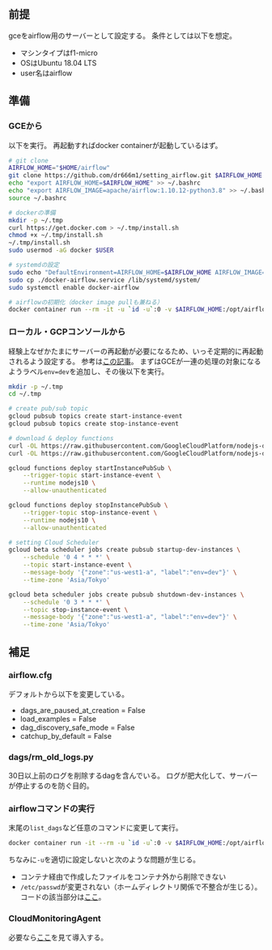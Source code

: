 ## 前提
gceをairflow用のサーバーとして設定する。
条件としては以下を想定。

- マシンタイプはf1-micro
- OSはUbuntu 18.04 LTS
- user名はairflow

## 準備
### GCEから
以下を実行。
再起動すればdocker containerが起動しているはず。

```sh
# git clone
AIRFLOW_HOME="$HOME/airflow"
git clone https://github.com/dr666m1/setting_airflow.git $AIRFLOW_HOME
echo "export AIRFLOW_HOME=$AIRFLOW_HOME" >> ~/.bashrc
echo "export AIRFLOW_IMAGE=apache/airflow:1.10.12-python3.8" >> ~/.bashrc
source ~/.bashrc

# dockerの準備
mkdir -p ~/.tmp
curl https://get.docker.com > ~/.tmp/install.sh
chmod +x ~/.tmp/install.sh
~/.tmp/install.sh
sudo usermod -aG docker $USER

# systemdの設定
sudo echo "DefaultEnvironment=AIRFLOW_HOME=$AIRFLOW_HOME AIRFLOW_IMAGE=$AIRFLOW_IMAGE AIRFLOW_USER_ID=$(id -u)" >> /etc/systemd/system.conf
sudo cp ./docker-airflow.service /lib/systemd/system/
sudo systemctl enable docker-airflow

# airflowの初期化（docker image pullも兼ねる）
docker container run --rm -it -u `id -u`:0 -v $AIRFLOW_HOME:/opt/airflow $AIRFLOW_IMAGE initdb
```

### ローカル・GCPコンソールから
経験上なぜかたまにサーバーの再起動が必要になるため、いっそ定期的に再起動されるよう設定する。
参考は[この記事](https://cloud.google.com/scheduler/docs/start-and-stop-compute-engine-instances-on-a-schedule?hl=ja)。
まずはGCEが一連の処理の対象になるようラベル`env=dev`を追加し、その後以下を実行。

```sh
mkdir -p ~/.tmp
cd ~/.tmp

# create pub/sub topic
gcloud pubsub topics create start-instance-event
gcloud pubsub topics create stop-instance-event

# download & deploy functions
curl -OL https://raw.githubusercontent.com/GoogleCloudPlatform/nodejs-docs-samples/master/functions/scheduleinstance/index.js
curl -OL https://raw.githubusercontent.com/GoogleCloudPlatform/nodejs-docs-samples/master/functions/scheduleinstance/package.json

gcloud functions deploy startInstancePubSub \
    --trigger-topic start-instance-event \
    --runtime nodejs10 \
    --allow-unauthenticated

gcloud functions deploy stopInstancePubSub \
    --trigger-topic stop-instance-event \
    --runtime nodejs10 \
    --allow-unauthenticated

# setting Cloud Scheduler
gcloud beta scheduler jobs create pubsub startup-dev-instances \
    --schedule '0 4 * * *' \
    --topic start-instance-event \
    --message-body '{"zone":"us-west1-a", "label":"env=dev"}' \
    --time-zone 'Asia/Tokyo'

gcloud beta scheduler jobs create pubsub shutdown-dev-instances \
    --schedule '0 3 * * *' \
    --topic stop-instance-event \
    --message-body '{"zone":"us-west1-a", "label":"env=dev"}' \
    --time-zone 'Asia/Tokyo'
```

## 補足
### airflow.cfg
デフォルトから以下を変更している。

- dags_are_paused_at_creation = False
- load_examples = False
- dag_discovery_safe_mode = False
- catchup_by_default = False

### dags/rm_old_logs.py
30日以上前のログを削除するdagを含んでいる。
ログが肥大化して、サーバーが停止するのを防ぐ目的。

### airflowコマンドの実行
末尾の`list_dags`など任意のコマンドに変更して実行。

```sh
docker container run -it --rm -u `id -u`:0 -v $AIRFLOW_HOME:/opt/airflow $AIRFLOW_IMAGE list_dags
```
ちなみに`-u`を適切に設定しないと次のような問題が生じる。

- コンテナ経由で作成したファイルをコンテナ外から削除できない
- `/etc/passwd`が変更されない（ホームディレクトリ関係で不整合が生じる）。コードの該当部分は[ここ](https://github.com/apache/airflow/blob/db3fe0926bb75008311eed804052c90bfa912424/scripts/in_container/prod/entrypoint_prod.sh#L94)。

### CloudMonitoringAgent
必要なら[ここ](https://cloud.google.com/monitoring/agent/installation)を見て導入する。

